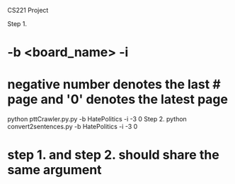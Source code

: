 CS221 Project


Step 1.
  # -b <board_name>  -i <start> <end>
  #                       negative number denotes the last # page and '0' denotes the latest page
  python pttCrawler.py.py -b HatePolitics -i -3 0
Step 2. 
  python convert2sentences.py -b HatePolitics -i -3 0
  # step 1. and step 2. should share the same argument 
